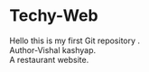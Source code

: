 # Techy-Web
Hello this is my first Git repository .
<br>
Author-Vishal kashyap.
<br>
A restaurant website.
